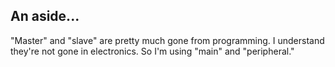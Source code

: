 ## An aside...
"Master" and "slave" are pretty much gone from programming. I
understand they're not gone in electronics. So I'm using 
"main" and "peripheral."